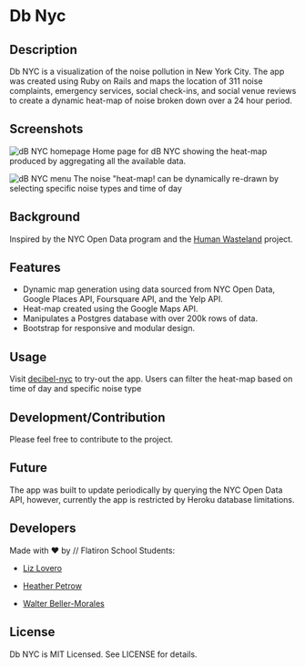 # Db Nyc

## Description

Db NYC is a visualization of the noise pollution in New York City. The app was created using Ruby on Rails and maps the location of 311 noise complaints, emergency services, social check-ins, and social venue reviews to create a dynamic heat-map of noise broken down over a 24 hour period. 

## Screenshots

![dB NYC homepage](screenshots/decibel-nyc-homepage.png "Home page for dB NYC showing the heat-map produced by aggregating all the data")
Home page for dB NYC showing the heat-map produced by aggregating all the available data.

![dB NYC menu](screenshots/decibel-nyc-menu.png "The heat-map can be dynamically re-drawn by selecting noise types and time of day")
The noise "heat-map! can be dynamically re-drawn by selecting specific noise types and time of day


## Background

Inspired by the NYC Open Data program and the [Human Wasteland](http://jennz0r.github.io/wasteland/#) project. 

## Features

+ Dynamic map generation using data sourced from NYC Open Data, Google Places API, Foursquare API, and the Yelp API.
+ Heat-map created using the Google Maps API.
+ Manipulates a Postgres database with over 200k rows of data.
+ Bootstrap for responsive and modular design.

## Usage

Visit [decibel-nyc](https://decibel-nyc.herokuapp.com/) to try-out the app. Users can filter the heat-map based on time of day and specific noise type

## Development/Contribution

Please feel free to contribute to the project. 

## Future

The app was built to update periodically by querying the NYC Open Data API, however, currently the app is restricted by Heroku database limitations.  

## Developers

Made with &hearts; by // Flatiron School Students:

- [Liz Lovero](https://github.com/lizlove)

- [Heather Petrow](https://github.com/hpetrow)

- [Walter Beller-Morales](https://github.com/walterbm)

## License

Db NYC is MIT Licensed. See LICENSE for details.